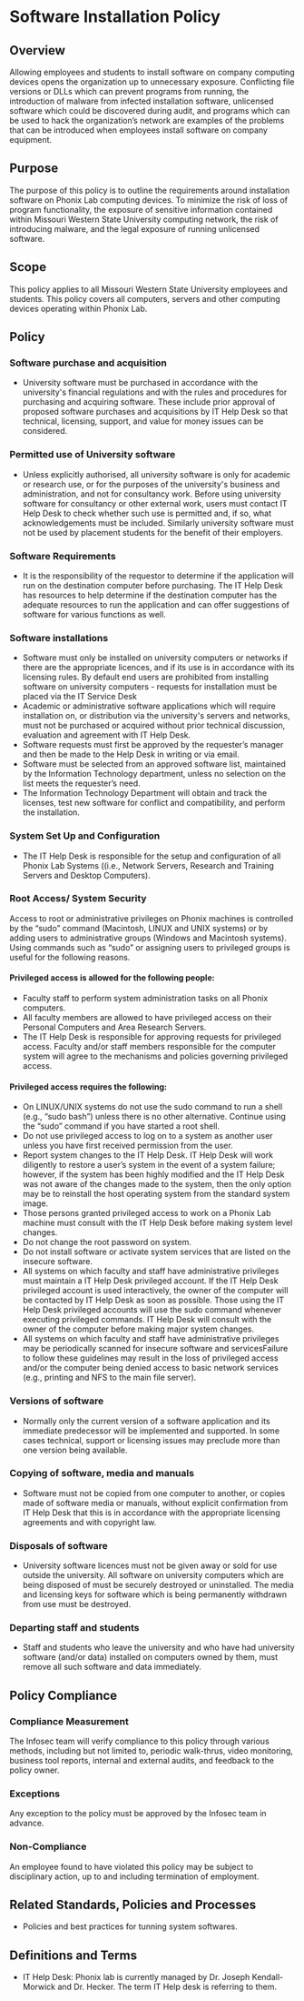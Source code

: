 # Software Installation Policy

## Overview
Allowing employees and students to install software on company computing devices opens the organization
up to unnecessary exposure. Conflicting file versions or DLLs which can prevent programs
from running, the introduction of malware from infected installation software, unlicensed
software which could be discovered during audit, and programs which can be used to hack the
organization’s network are examples of the problems that can be introduced when employees
install software on company equipment.

## Purpose
The purpose of this policy is to outline the requirements around installation software on
Phonix Lab computing devices. To minimize the risk of loss of program
functionality, the exposure of sensitive information contained within Missouri Western State University computing network, the risk of introducing malware, and the legal exposure of running unlicensed software.

## Scope
This policy applies to all Missouri Western State University employees and students. This policy covers all computers,
servers and other computing devices operating within Phonix Lab.

## Policy
### Software purchase and acquisition
* University software must be purchased in accordance with the university's financial regulations and with the rules and procedures for purchasing and acquiring software. These include prior approval of proposed software purchases and acquisitions by IT Help Desk so that technical, licensing, support, and value for money issues can be considered.
### Permitted use of University software
* Unless explicitly authorised, all university software is only for academic or research use, or for the purposes of the university's business and administration, and not for consultancy work. Before using university software for consultancy or other external work, users must contact IT Help Desk to check whether such use is permitted and, if so, what acknowledgements must be included. Similarly university software must not be used by placement students for the benefit of their employers.
### Software Requirements
* It is the responsibility of the requestor to determine if the application will run on the destination computer before purchasing.  The IT Help Desk has resources to help determine if the destination computer has the adequate resources to run the application and can offer suggestions of software for various functions as well.
### Software installations
* Software must only be installed on university computers or networks if there are the appropriate licences, and if its use is in accordance with its licensing rules. By default end users are prohibited from installing software on university computers - requests for installation must be placed via the IT Service Desk
* Academic or administrative software applications which will require installation on, or distribution via the university's servers and networks, must not be purchased or acquired without prior technical discussion, evaluation and agreement with IT Help Desk.
* Software requests must first be approved by the requester’s manager and then be made
to the Help Desk in writing or via email.
* Software must be selected from an approved software list, maintained by the Information
Technology department, unless no selection on the list meets the requester’s need.
* The Information Technology Department will obtain and track the licenses, test new
software for conflict and compatibility, and perform the installation.
### System Set Up and Configuration
* The IT Help Desk is responsible for the setup and configuration of all Phonix Lab Systems ((i.e., Network Servers, Research and Training Servers and Desktop Computers).
### Root Access/ System Security
Access to root or administrative privileges on Phonix machines is controlled by the “sudo” command (Macintosh, LINUX and UNIX systems) or by adding users to administrative groups (Windows and Macintosh systems).  Using commands such as “sudo” or assigning users to privileged groups is useful for the following reasons.
#### Privileged access is allowed for the following people:
*	Faculty staff to perform system administration tasks on all Phonix computers.
*	All faculty members are allowed to have privileged access on their Personal Computers and Area Research Servers.
*	The IT Help Desk is responsible for approving requests for privileged access. Faculty and/or staff members responsible for the computer system will agree to the mechanisms and policies governing privileged access.
#### Privileged access requires the following:
*	On LINUX/UNIX systems do not use the sudo command to run a shell (e.g., “sudo bash”) unless there is no other alternative.  Continue using the “sudo” command if you have started a root shell.
*	Do not use privileged access to log on to a system as another user unless you have first received permission from the user.
*	Report system changes to the IT Help Desk.  IT Help Desk will work diligently to restore a user’s system in the event of a system failure; however, if the system has been highly modified and the IT Help Desk was not aware of the changes made to the system, then the only option may be to reinstall the host operating system from the standard system image.
*	Those persons granted privileged access to work on a Phonix Lab machine must consult with the IT Help Desk before making system level changes.
*	Do not change the root password on system.
*	Do not install software or activate system services that are listed on the insecure software.
*	All systems on which faculty and staff have administrative privileges must maintain a IT Help Desk privileged account.  If the IT Help Desk privileged account is used interactively, the owner of the computer will be contacted by IT Help Desk as soon as possible.  Those using the IT Help Desk privileged accounts will use the sudo command whenever executing privileged commands.  IT Help Desk will consult with the owner of the computer before making major system changes.
*	All systems on which faculty and staff have administrative privileges may be periodically scanned for insecure software and servicesFailure to follow these guidelines may result in the loss of privileged access and/or the computer being denied access to basic network services (e.g., printing and NFS to the main file server).
### Versions of software
* Normally only the current version of a software application and its immediate predecessor will be implemented and supported. In some cases technical, support or licensing issues may preclude more than one version being available.
### Copying of software, media and manuals
* Software must not be copied from one computer to another, or copies made of software media or manuals, without explicit confirmation from IT Help Desk that this is in accordance with the appropriate licensing agreements and with copyright law.
### Disposals of software
* University software licences must not be given away or sold for use outside the university. All software on university computers which are being disposed of must be securely destroyed or uninstalled. The media and licensing keys for software which is being permanently withdrawn from use must be destroyed.
### Departing staff and students
* Staff and students who leave the university and who have had university software (and/or data) installed on computers owned by them, must remove all such software and data immediately.
## Policy Compliance
### Compliance Measurement
The Infosec team will verify compliance to this policy through various methods, including but
not limited to, periodic walk-thrus, video monitoring, business tool reports, internal and external
audits, and feedback to the policy owner.
### Exceptions
Any exception to the policy must be approved by the Infosec team in advance.
### Non-Compliance
An employee found to have violated this policy may be subject to disciplinary action, up to and
including termination of employment.

## Related Standards, Policies and Processes
* Policies and best practices for tunning system softwares.

## Definitions and Terms
* IT Help Desk: Phonix lab is currently managed by Dr. Joseph Kendall-Morwick and Dr. Hecker. The term IT Help desk is referring to them.
